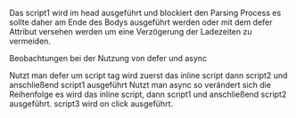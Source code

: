 Das script1 wird im head ausgeführt und blockiert den Parsing Process es sollte daher am Ende des Bodys ausgeführt werden oder mit dem defer Attribut versehen werden um eine Verzögerung der Ladezeiten zu vermeiden.

Beobachtungen bei der Nutzung von defer und async

Nutzt man defer um script tag wird zuerst das inline script dann script2 und anschließend script1 ausgeführt
Nutzt man async so verändert sich die Reihenfolge es wird das inline script, dann script1 und anschließend script2 ausgeführt.
script3 wird on click ausgeführt.

